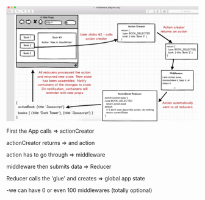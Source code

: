 ![](./app-flow.png)

First the App calls => actionCreator

actionCreator returns => and action

action has to go through => middleware

middleware then submits data => Reducer

Reducer calls the 'glue' and creates => global app state

-we can have 0 or even 100 middlewares (totally optional)
